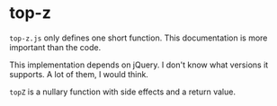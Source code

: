 top-z
=====

`top-z.js` only defines one short function.
This documentation is more important than the code.

This implementation depends on jQuery.
I don't know what versions it supports.
A lot of them, I would think.

`topZ` is a nullary function with side effects and a return value.
